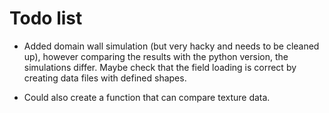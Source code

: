 # Todo list #

- Added domain wall simulation (but very hacky and needs to be cleaned up), however comparing the results with the python version,
the simulations differ. Maybe check that the field loading is correct by creating data files with defined shapes.

- Could also create a function that can compare texture data.
